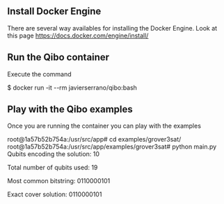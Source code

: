 ## Install Docker Engine
There are several way availables  for  installing the Docker Engine. Look at this page https://docs.docker.com/engine/install/

## Run the Qibo container
Execute the command

$ docker run -it --rm javierserrano/qibo:bash

## Play with the Qibo examples
Once you are running the container you can play with the examples

root@1a57b52b754a:/usr/src/app# cd examples/grover3sat/
root@1a57b52b754a:/usr/src/app/examples/grover3sat# python main.py
Qubits encoding the solution: 10

Total number of qubits used:  19

Most common bitstring: 0110000101

Exact cover solution:  0110000101

